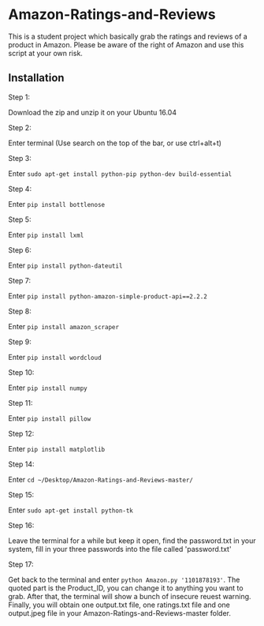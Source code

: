 # Amazon-Ratings-and-Reviews
This is a student project which basically grab the ratings and reviews of a product in Amazon. Please be aware of the right of Amazon and use this script at your own risk.

## Installation

Step 1:

Download the zip and unzip it on your Ubuntu 16.04

Step 2:

Enter terminal (Use search on the top of the bar, or use ctrl+alt+t)

Step 3:

Enter `sudo apt-get install python-pip python-dev build-essential`

Step 4:

Enter `pip install bottlenose`

Step 5:

Enter `pip install lxml`

Step 6:

Enter `pip install python-dateutil`

Step 7:

Enter `pip install python-amazon-simple-product-api==2.2.2`

Step 8:

Enter `pip install amazon_scraper`

Step 9:

Enter `pip install wordcloud`

Step 10:

Enter `pip install numpy`

Step 11:

Enter `pip install pillow`

Step 12:

Enter `pip install matplotlib`

Step 14:

Enter `cd ~/Desktop/Amazon-Ratings-and-Reviews-master/`

Step 15:

Enter `sudo apt-get install python-tk`

Step 16:

Leave the terminal for a while but keep it open, find the password.txt in your system, fill in your three passwords into the file called 'password.txt'

Step 17:

Get back to the terminal and enter `python Amazon.py '1101878193'`. The quoted part is the Product_ID, you can change it to anything you want to grab. After that, the terminal will show a bunch of insecure reuest warning. Finally, you will obtain one output.txt file, one ratings.txt file and one output.jpeg file in your Amazon-Ratings-and-Reviews-master folder.






